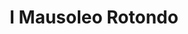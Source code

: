 ---
title: I Mausoleo Rotondo

mediaPath: /videos/mr_13_fllia2-1080p.mp4
mediaPosition:  [296040.2432447413,4633999.123614633,131.71465940635144]
mediaRotation:  [-0.5234276249651459,-0.5319466352519576,-0.4744515560595921,-0.46685331702805644]
mediaScale: 1
cameraFOV: 36

# Pair of camera points and targets: [final point], ... , [entrance point]
cameraPath: [
    [[296043.82021534175,4633999.128117627,131.30466475675559],[296042.2061256712,4633999.102057977,131.48971720720232]],
    [[296047.8888962196,4633991.154790778,132.55471322046503],[296035.2492442027,4634001.744552335,131.96637059305036]],
    [[296049.3400204555,4633982.964000687,133.09189429946844],[296039.10580171103,4633995.773261112,131.23889293792072]],
    [[296059.5086950178,4633967.37986397,134.6165146075741],[296048.58287602995,4633979.543606334,132.39844086236184]],
    [[296062.9711250356,4633956.911539005,135.30492483391703],[296051.9874058906,4633969.128696553,133.77228815563413]]
]

animationEntry: 2000
---